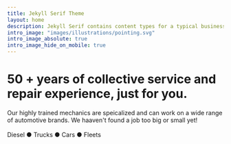 ```yaml
---
title: Jekyll Serif Theme
layout: home
description: Jekyll Serif contains content types for a typical business website. The theme is fully responsive, blazing fast and artfully illustrated.
intro_image: "images/illustrations/pointing.svg"
intro_image_absolute: true
intro_image_hide_on_mobile: true
---
```


# 50 + years of collective service and repair experience, just for you.

Our highly trained mechanics are speicalized and can work on a wide range of automotive brands. We haaven't found a job too big or small yet!
<br />
<br />
Diesel ● Trucks ● Cars ● Fleets
